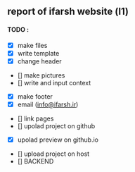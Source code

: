 ## report of ifarsh website (l1)

#### TODO :
- [x] make files
- [x] write template
- [x] change header
- [] make pictures
- [] write and input context
- [x] make footer
- [x] email (info@ifarsh.ir)
- [] link pages
- [] upolad project on github
- [x] upolad preview on github.io
- [] upload project on host
- [] BACKEND
